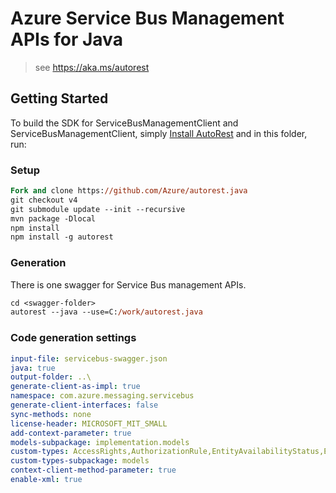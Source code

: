 # Azure Service Bus Management APIs for Java

> see https://aka.ms/autorest

## Getting Started

To build the SDK for ServiceBusManagementClient and ServiceBusManagementClient, simply [Install AutoRest](https://aka.ms/autorest/install) and in this folder, run:

### Setup
```ps
Fork and clone https://github.com/Azure/autorest.java
git checkout v4
git submodule update --init --recursive
mvn package -Dlocal
npm install
npm install -g autorest
```

### Generation

There is one swagger for Service Bus management APIs.

```ps
cd <swagger-folder>
autorest --java --use=C:/work/autorest.java
```

### Code generation settings
``` yaml
input-file: servicebus-swagger.json
java: true
output-folder: ..\
generate-client-as-impl: true
namespace: com.azure.messaging.servicebus
generate-client-interfaces: false
sync-methods: none
license-header: MICROSOFT_MIT_SMALL
add-context-parameter: true
models-subpackage: implementation.models
custom-types: AccessRights,AuthorizationRule,EntityAvailabilityStatus,EntityStatus,MessageCountDetails,NamespaceProperties,NamespaceType,QueueDescription,MessagingSku,SubscriptionDescription,TopicDescription
custom-types-subpackage: models
context-client-method-parameter: true
enable-xml: true
```
